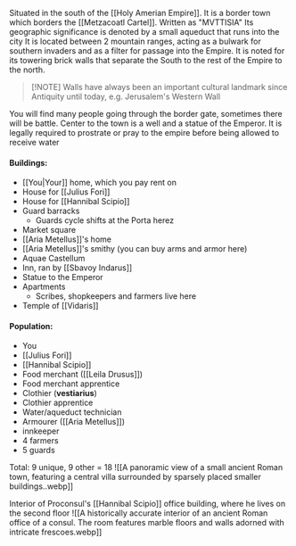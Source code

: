 Situated in the south of the [[Holy Amerian Empire]]. It is a border town which borders the [[Metzacoatl Cartel]].
Written as "MVTTISIA"
Its geographic significance is denoted by a small aqueduct that runs into the city
It is located between 2 mountain ranges, acting as a bulwark for southern invaders and as a filter for passage into the Empire.
It is noted for its towering brick walls that separate the South to the rest of the Empire to the north.

> [!NOTE] Walls have always been an important cultural landmark since Antiquity until today, e.g. Jerusalem's Western Wall 


You will find many people going through the border gate, sometimes there will be battle.
Center to the town is a well and a statue of the Emperor. It is legally required to prostrate or pray to the empire before being allowed to receive water

#### Buildings:
- [[You|Your]] home, which you pay rent on
- House for [[Julius Fori]]
- House for [[Hannibal Scipio]]
- Guard barracks
	- Guards cycle shifts at the Porta herez
- Market square
- [[Aria Metellus]]'s home
- [[Aria Metellus]]'s smithy (you can buy arms and armor here)
- Aquae Castellum
- Inn, ran by [[Sbavoy Indarus]]
- Statue to the Emperor
- Apartments
	- Scribes, shopkeepers and farmers live here
- Temple of [[Vidaris]]

#### Population:
- You
- [[Julius Fori]]
- [[Hannibal Scipio]]
- Food merchant ([[Leila Drusus]])
- Food merchant apprentice
- Clothier (**vestiarius**)
- Clothier apprentice
- Water/aqueduct technician
- Armourer ([[Aria Metellus]])
- innkeeper
- 4 farmers 
- 5 guards

Total: 9 unique, 9 other = 18
![[A panoramic view of a small ancient Roman town, featuring a central villa surrounded by sparsely placed smaller buildings..webp]]


Interior of Proconsul's [[Hannibal Scipio]] office building, where he lives on the second floor
![[A historically accurate interior of an ancient Roman office of a consul. The room features marble floors and walls adorned with intricate frescoes.webp]]